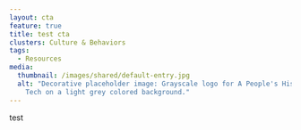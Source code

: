 ```yaml
---
layout: cta
feature: true
title: test cta
clusters: Culture & Behaviors
tags:
  - Resources
media:
  thumbnail: /images/shared/default-entry.jpg
  alt: "Decorative placeholder image: Grayscale logo for A People's History of
    Tech on a light grey colored background."
---
```

test